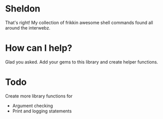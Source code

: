 # Sheldon

That's right!
My collection of frikkin awesome shell commands found all around the interwebz.

# How can I help?

Glad you asked. Add your gems to this library and create helper functions.

# Todo

Create more library functions for
  - Argument checking
  - Print and logging statements

